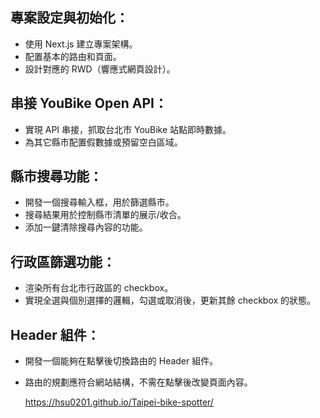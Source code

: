 ## 專案設定與初始化：
- 使用 Next.js 建立專案架構。
- 配置基本的路由和頁面。
- 設計對應的 RWD（響應式網頁設計）。

## 串接 YouBike Open API：
- 實現 API 串接，抓取台北市 YouBike 站點即時數據。
- 為其它縣市配置假數據或預留空白區域。

## 縣市搜尋功能：
- 開發一個搜尋輸入框，用於篩選縣市。
- 搜尋結果用於控制縣市清單的展示/收合。
- 添加一鍵清除搜尋內容的功能。

## 行政區篩選功能：
- 渲染所有台北市行政區的 checkbox。
- 實現全選與個別選擇的邏輯，勾選或取消後，更新其餘 checkbox 的狀態。

## Header 組件：
- 開發一個能夠在點擊後切換路由的 Header 組件。
- 路由的規劃應符合網站結構，不需在點擊後改變頁面內容。

  https://hsu0201.github.io/Taipei-bike-spotter/
